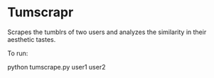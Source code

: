 Tumscrapr
=========

Scrapes the tumblrs of two users and analyzes the similarity in their aesthetic tastes. 

To run:

python tumscrape.py user1 user2

